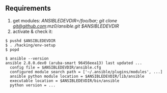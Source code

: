 Requirements
------------

1. get modules: *ANSIBLEDEVDIR=/foo/bar; git clone git@github.com:mz0/ansible.git $ANSIBLEDEVDIR*
1. activate & check it:
```
$ pushd $ANSIBLEDEVDIR
$ . /hacking/env-setup
$ popd

$ ansible --version
ansible 2.8.0.dev0 (aruba-smart 96456eea13) last updated ...
  config file = $ANSIBLEDEVDIR/ansible.cfg
  configured module search path = ['~/.ansible/plugins/modules', ...]
  ansible python module location = $ANSIBLEDEVDIR/lib/ansible
  executable location = $ANSIBLEDEVDIR/bin/ansible
  python version = ...
``` 
